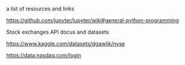 a list of resources and links 

https://github.com/jupyter/jupyter/wiki#general-python-programming

Stock exchanges API docus and datasets 

https://www.kaggle.com/datasets/dgawlik/nyse

https://data.nasdaq.com/login
